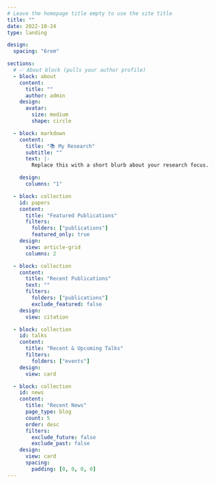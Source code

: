 ```yaml
---
# Leave the homepage title empty to use the site title
title: ""
date: 2022-10-24
type: landing

design:
  spacing: "6rem"

sections:
  # ✅ About block (pulls your author profile)
  - block: about
    content:
      title: ""
      author: admin
    design:
      avatar:
        size: medium
        shape: circle

  - block: markdown
    content:
      title: "📚 My Research"
      subtitle: ""
      text: |-
        Replace this with a short blurb about your research focus.

    design:
      columns: "1"

  - block: collection
    id: papers
    content:
      title: "Featured Publications"
      filters:
        folders: ["publications"]
        featured_only: true
    design:
      view: article-grid
      columns: 2

  - block: collection
    content:
      title: "Recent Publications"
      text: ""
      filters:
        folders: ["publications"]
        exclude_featured: false
    design:
      view: citation

  - block: collection
    id: talks
    content:
      title: "Recent & Upcoming Talks"
      filters:
        folders: ["events"]
    design:
      view: card

  - block: collection
    id: news
    content:
      title: "Recent News"
      page_type: blog
      count: 5
      order: desc
      filters:
        exclude_future: false
        exclude_past: false
    design:
      view: card
      spacing:
        padding: [0, 0, 0, 0]
---
```

